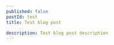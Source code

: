 ```yaml
---
published: false 
postId: test
title: Test blog post

description: Test blog post description
---
```


